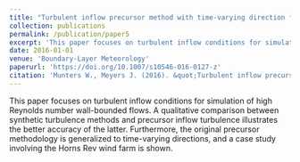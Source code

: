```yaml
---
title: "Turbulent inflow precursor method with time-varying direction for large-eddy simulations and applications to wind farms."
collection: publications
permalink: /publication/paper5
excerpt: 'This paper focuses on turbulent inflow conditions for simulation of high Reynolds number wall-bounded flows. A qualitative comparison between synthetic turbulence methods and precursor inflow turbulence illustrates the better accuracy of the latter. Furthermore, the original precursor methodology is generalized to time-varying directions, and a case study involving the Horns Rev wind farm is shown.'
date: 2016-01-01
venue: 'Boundary-Layer Meteorology'
paperurl: 'https://doi.org/10.1007/s10546-016-0127-z'
citation: 'Munters W., Meyers J. (2016). &quot;Turbulent inflow precursor method with time-varying direction for large-eddy simulations and applications to wind farms.&quot; <i>Boundary-Layer Meteorology</i>. 159(2), 305 - 328.'
---
```

This paper focuses on turbulent inflow conditions for simulation of high Reynolds number wall-bounded flows. A qualitative comparison between synthetic turbulence methods and precursor inflow turbulence illustrates the better accuracy of the latter. Furthermore, the original precursor methodology is generalized to time-varying directions, and a case study involving the Horns Rev wind farm is shown.
